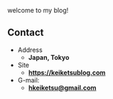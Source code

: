 welcome to my blog!

<!-- .slide -->

## Contact

- Address
  - **Japan, Tokyo**
- Site
  - **<https://keiketsublog.com>**
- G-mail:
  - **[hkeiketsu@gmail.com](mailto:hkeiketsu@gmail.com)**